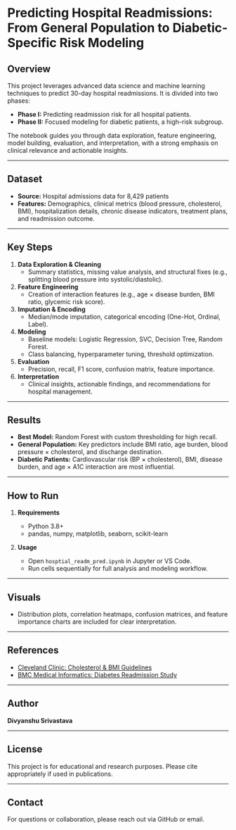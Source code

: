 # Predicting Hospital Readmissions: From General Population to Diabetic-Specific Risk Modeling

## Overview

This project leverages advanced data science and machine learning techniques to predict 30-day hospital readmissions. It is divided into two phases:

- **Phase I:** Predicting readmission risk for all hospital patients.
- **Phase II:** Focused modeling for diabetic patients, a high-risk subgroup.

The notebook guides you through data exploration, feature engineering, model building, evaluation, and interpretation, with a strong emphasis on clinical relevance and actionable insights.

---

## Dataset

- **Source:** Hospital admissions data for 8,429 patients
- **Features:** Demographics, clinical metrics (blood pressure, cholesterol, BMI), hospitalization details, chronic disease indicators, treatment plans, and readmission outcome.

---

## Key Steps

1. **Data Exploration & Cleaning**
   - Summary statistics, missing value analysis, and structural fixes (e.g., splitting blood pressure into systolic/diastolic).
2. **Feature Engineering**
   - Creation of interaction features (e.g., age × disease burden, BMI ratio, glycemic risk score).
3. **Imputation & Encoding**
   - Median/mode imputation, categorical encoding (One-Hot, Ordinal, Label).
4. **Modeling**
   - Baseline models: Logistic Regression, SVC, Decision Tree, Random Forest.
   - Class balancing, hyperparameter tuning, threshold optimization.
5. **Evaluation**
   - Precision, recall, F1 score, confusion matrix, feature importance.
6. **Interpretation**
   - Clinical insights, actionable findings, and recommendations for hospital management.

---

## Results

- **Best Model:** Random Forest with custom thresholding for high recall.
- **General Population:** Key predictors include BMI ratio, age burden, blood pressure × cholesterol, and discharge destination.
- **Diabetic Patients:** Cardiovascular risk (BP × cholesterol), BMI, disease burden, and age × A1C interaction are most influential.

---

## How to Run

1. **Requirements**
   - Python 3.8+
   - pandas, numpy, matplotlib, seaborn, scikit-learn

2. **Usage**
   - Open `hosptial_readm_pred.ipynb` in Jupyter or VS Code.
   - Run cells sequentially for full analysis and modeling workflow.

---

## Visuals

- Distribution plots, correlation heatmaps, confusion matrices, and feature importance charts are included for clear interpretation.

---

## References

- [Cleveland Clinic: Cholesterol & BMI Guidelines](https://my.clevelandclinic.org/health/articles/11920-cholesterol-numbers-what-do-they-mean)
- [BMC Medical Informatics: Diabetes Readmission Study](https://bmcmedinformdecismak.biomedcentral.com/articles/10.1186/s12911-021-01423-y?utm_source=chatgpt.com#Sec2)

---

## Author

**Divyanshu Srivastava**

---

## License

This project is for educational and research purposes. Please cite appropriately if used in publications.

---

## Contact

For questions or collaboration, please reach out via GitHub or email.
